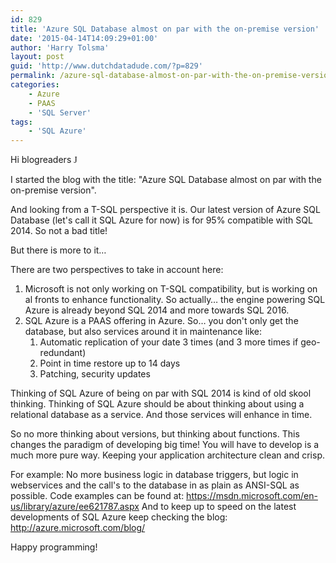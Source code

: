 ```yaml
---
id: 829
title: 'Azure SQL Database almost on par with the on-premise version'
date: '2015-04-14T14:09:29+01:00'
author: 'Harry Tolsma'
layout: post
guid: 'http://www.dutchdatadude.com/?p=829'
permalink: /azure-sql-database-almost-on-par-with-the-on-premise-version/
categories:
    - Azure
    - PAAS
    - 'SQL Server'
tags:
    - 'SQL Azure'
---
```


Hi blogreaders <span style="font-family: Wingdings;">J</span>

I started the blog with the title: "Azure SQL Database almost on par with the on-premise version".

And looking from a T-SQL perspective it is.
Our latest version of Azure SQL Database (let's call it SQL Azure for now) is for 95% compatible with SQL 2014.
So not a bad title!

But there is more to it…

There are two perspectives to take in account here:
<ol>
	<li>Microsoft is not only working on T-SQL compatibility, but is working on al fronts to enhance functionality.
So actually… the engine powering SQL Azure is already beyond SQL 2014 and more towards SQL 2016.</li>
	<li>
<div>SQL Azure is a PAAS offering in Azure.
So… you don't only get the database, but also services around it in maintenance like:</div>
<ol>
	<li>Automatic replication of your date 3 times (and 3 more times if geo-redundant)</li>
	<li>Point in time restore up to 14 days</li>
	<li>Patching, security updates</li>
</ol>
</li>
</ol>
Thinking of SQL Azure of being on par with SQL 2014 is kind of old skool thinking.
Thinking of SQL Azure should be about thinking about using a relational database as a service.
And those services will enhance in time.

So no more thinking about versions, but thinking about functions.
This changes the paradigm of developing big time!
You will have to develop is a much more pure way.
Keeping your application architecture clean and crisp.

For example: No more business logic in database triggers, but logic in webservices and the call's to the database in as plain as ANSI-SQL as possible.
Code examples can be found at: <a href="https://msdn.microsoft.com/en-us/library/azure/ee621787.aspx">https://msdn.microsoft.com/en-us/library/azure/ee621787.aspx</a>
And to keep up to speed on the latest developments of SQL Azure keep checking the blog: <a href="http://azure.microsoft.com/blog/">http://azure.microsoft.com/blog/</a>

Happy programming!